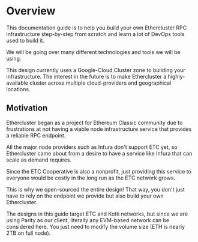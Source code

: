 # Overview

This documentation guide is to help you build your own Ethercluster RPC infrastructure
step-by-step from scratch and learn a lot of DevOps tools used to build it.

We will be going over many different technologies and tools we will be using.

This design currently uses a Google-Cloud Cluster zone to building your infrastructure.
The interest in the future is to make Ethercluster a highly-available cluster across multiple 
cloud-providers and geographical locations.

## Motivation

Ethercluster began as a project for Ethereum Classic community due to frustrations at not having
a viable node infrastructure service that provides a reliable RPC endpoint.

All the major node providers such as Infura don't support ETC yet, so Ethercluster came about
from a desire to have a service like Infura that can scale as demand requires.

Since the ETC Cooperative is also a nonprofit, just providing this service to everyone would be costly
in the long run as the ETC network grows.

This is why we open-sourced the entire design! That way, you don't just have to rely on the endpoint we provide
but also build your own Ethercluster.

The designs in this guide target ETC and Kotti networks, but since we are using Parity as our client, literally 
any EVM-based network can be considered here. You just need to modify the volume size (ETH is nearly 2TB on full node). 
